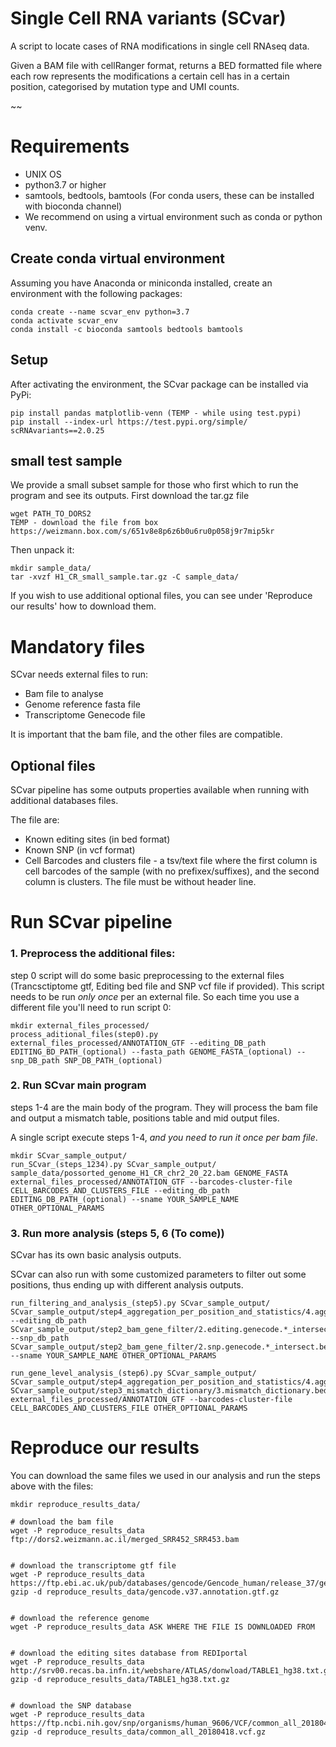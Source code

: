# Single Cell RNA variants (SCvar)

A script to locate cases of RNA modifications in single cell RNAseq data.

Given a BAM file with cellRanger format, returns a BED formatted file where each
row represents the modifications a certain cell has in a certain position,
categorised by mutation type and UMI counts.

~~
# Requirements
- UNIX OS
- python3.7 or higher
- samtools, bedtools, bamtools (For conda users, these can be installed with bioconda channel)
- We recommend on using a virtual environment such as conda or python venv. 

## Create conda virtual environment
Assuming you have Anaconda or miniconda installed, create an environment with the following packages:
~~~
conda create --name scvar_env python=3.7
conda activate scvar_env
conda install -c bioconda samtools bedtools bamtools
~~~

## Setup
After activating the environment, the SCvar package can be installed via PyPi:
~~~
pip install pandas matplotlib-venn (TEMP - while using test.pypi)
pip install --index-url https://test.pypi.org/simple/ scRNAvariants==2.0.25
~~~

## small test sample
We provide a small subset sample for those who first which to run the program and see its outputs.
First download the tar.gz file
~~~
wget PATH_TO_DORS2
TEMP - download the file from box https://weizmann.box.com/s/651v8e8p6z6b0u6ru0p058j9r7mip5kr 
~~~

Then unpack it:
~~~
mkdir sample_data/
tar -xvzf H1_CR_small_sample.tar.gz -C sample_data/
~~~
If you wish to use additional optional files, you can see under 'Reproduce our results' how to download them.


# Mandatory files
SCvar needs external files to run:
- Bam file to analyse
- Genome reference fasta file
- Transcriptome Genecode file

It is important that the bam file, and the other files are compatible.

## Optional files 
SCvar pipeline has some outputs properties available when running with additional databases files.

The file are: 
- Known editing sites (in bed format)
- Known SNP (in vcf format)
- Cell Barcodes and clusters file - a tsv/text file where the first column is cell barcodes of the sample (with no prefixex/suffixes), and the second column is clusters. The file must be without header line.


# Run SCvar pipeline
### 1. Preprocess the additional files:
step 0 script will do some basic preprocessing to the external files (Trancsctiptome gtf, Editing bed file and SNP vcf file if provided).
This script needs to be run *only once* per an external file. So each time you use a different file you'll need to run script 0:
~~~
mkdir external_files_processed/
process_aditional_files(step0).py external_files_processed/ANNOTATION_GTF --editing_DB_path EDITING_BD_PATH_(optional) --fasta_path GENOME_FASTA_(optional) --snp_DB_path SNP_DB_PATH_(optional)
~~~
### 2. Run SCvar main program
steps 1-4 are the main body of the program. They will process the bam file and output a mismatch table, positions table and mid output files.

A single script execute steps 1-4, *and you need to run it once per bam file*.
~~~
mkdir SCvar_sample_output/
run_SCvar_(steps_1234).py SCvar_sample_output/ sample_data/possorted_genome_H1_CR_chr2_20_22.bam GENOME_FASTA external_files_processed/ANNOTATION_GTF --barcodes-cluster-file CELL_BARCODES_AND_CLUSTERS_FILE --editing_db_path EDITING_DB_PATH_(optional) --sname YOUR_SAMPLE_NAME OTHER_OPTIONAL_PARAMS
~~~

### 3. Run more analysis (steps 5, 6 (To come)) 
SCvar has its own basic analysis outputs. 

SCvar can also run with some customized parameters to filter out some positions, thus ending up with different analysis outputs.
 ~~~
run_filtering_and_analysis_(step5).py SCvar_sample_output/ SCvar_sample_output/step4_aggregation_per_position_and_statistics/4.aggregated_per_position.bed --editing_db_path SCvar_sample_output/step2_bam_gene_filter/2.editing.genecode.*_intersect.bed --snp_db_path SCvar_sample_output/step2_bam_gene_filter/2.snp.genecode.*_intersect.bed --sname YOUR_SAMPLE_NAME OTHER_OPTIONAL_PARAMS
 
run_gene_level_analysis_(step6).py SCvar_sample_output/ SCvar_sample_output/step4_aggregation_per_position_and_statistics/4.aggregated_per_position.bed SCvar_sample_output/step3_mismatch_dictionary/3.mismatch_dictionary.bed external_files_processed/ANNOTATION_GTF --barcodes-cluster-file CELL_BARCODES_AND_CLUSTERS_FILE OTHER_OPTIONAL_PARAMS
 ~~~


# Reproduce our results
You can download the same files we used in our analysis and run the steps above with the files:
~~~
mkdir reproduce_results_data/

# download the bam file
wget -P reproduce_results_data ftp://dors2.weizmann.ac.il/merged_SRR452_SRR453.bam


# download the transcriptome gtf file
wget -P reproduce_results_data https://ftp.ebi.ac.uk/pub/databases/gencode/Gencode_human/release_37/gencode.v37.annotation.gtf.gz
gzip -d reproduce_results_data/gencode.v37.annotation.gtf.gz


# download the reference genome
wget -P reproduce_results_data ASK WHERE THE FILE IS DOWNLOADED FROM


# download the editing sites database from REDIportal
wget -P reproduce_results_data http://srv00.recas.ba.infn.it/webshare/ATLAS/donwload/TABLE1_hg38.txt.gz
gzip -d reproduce_results_data/TABLE1_hg38.txt.gz


# download the SNP database
wget -P reproduce_results_data https://ftp.ncbi.nih.gov/snp/organisms/human_9606/VCF/common_all_20180418.vcf.gz
gzip -d reproduce_results_data/common_all_20180418.vcf.gz
~~~
